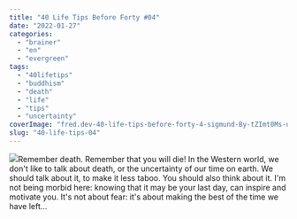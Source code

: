 ```yaml
---
title: "40 Life Tips Before Forty #04"
date: "2022-01-27"
categories: 
  - "brainer"
  - "en"
  - "evergreen"
tags: 
  - "40lifetips"
  - "buddhism"
  - "death"
  - "life"
  - "tips"
  - "uncertainty"
coverImage: "fred.dev-40-life-tips-before-forty-4-sigmund-By-tZImt0Ms-unsplash-scaled.jpg"
slug: "40-life-tips-04"
---
```


![](images/fred.dev-40-life-tips-before-forty-4-tips-04.png)Remember death. Remember that you will die! In the Western world, we don't like to talk about death, or the uncertainty of our time on earth. We should talk about it, to make it less taboo. You should also think about it. I'm not being morbid here: knowing that it may be your last day, can inspire and motivate you. It's not about fear: it's about making the best of the time we have left...
